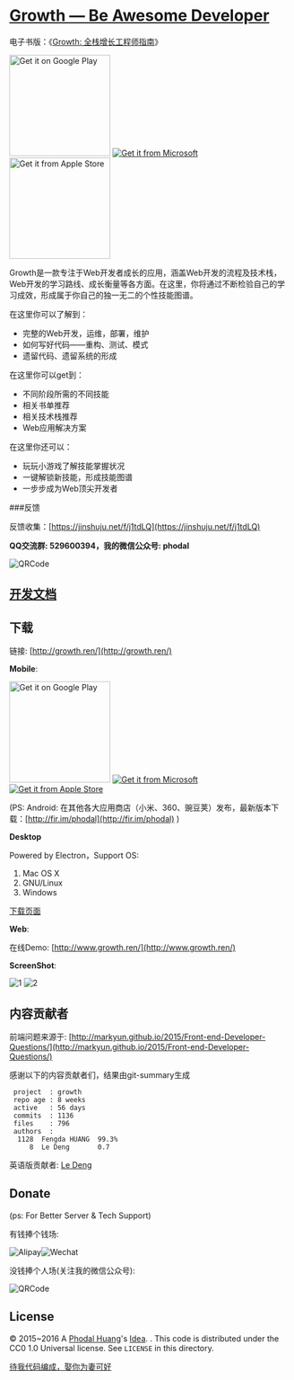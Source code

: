 [Growth — Be Awesome Developer](http://growth.ren/) 
===

电子书版：《[Growth: 全栈增长工程师指南](https://github.com/phodal/growth-ebook)》

<a href="https://play.google.com/store/apps/details?id=ren.growth&utm_source=global_co&utm_medium=prtnr&utm_content=Mar2515&utm_campaign=PartBadge&pcampaignid=MKT-AC-global-none-all-co-pr-py-PartBadges-Oct1515-1"><img alt="Get it on Google Play" src="https://play.google.com/intl/en_us/badges/images/apps/en-play-badge-border.png" width="180"/></a>
<a href="http://windowsphone.com/s?appid=a6022e5d-b101-4d8f-a836-d3bfb6fd73ef"><img src="https://assets.windowsphone.com/8d997df3-5b6e-496c-88b3-e3f40117c8fd/English-get-it-from-MS_InvariantCulture_Default.png" srcset="https://assets.windowsphone.com/0100c7e5-1455-40bc-a351-b77d2801ad5a/English_get-it-from-MS_InvariantCulture_Default.png 2x"  alt="Get it from Microsoft" /></a>
<a href="https://itunes.apple.com/cn/app/growth/id1078807522?l=zh&ls=1&mt=8"><img src="./docs/apple.png" width="180" alt="Get it from Apple Store" /></a>

Growth是一款专注于Web开发者成长的应用，涵盖Web开发的流程及技术栈，Web开发的学习路线、成长衡量等各方面。在这里，你将通过不断检验自己的学习成效，形成属于你自己的独一无二的个性技能图谱。

在这里你可以了解到：

 - 完整的Web开发，运维，部署，维护
 - 如何写好代码——重构、测试、模式
 - 遗留代码、遗留系统的形成

在这里你可以get到：

 - 不同阶段所需的不同技能
 - 相关书单推荐
 - 相关技术栈推荐
 - Web应用解决方案

在这里你还可以：

 - 玩玩小游戏了解技能掌握状况
 - 一键解锁新技能，形成技能图谱 
 - 一步步成为Web顶尖开发者 

###反馈

反馈收集：[https://jinshuju.net/f/j1tdLQ](https://jinshuju.net/f/j1tdLQ)

**QQ交流群: 529600394，我的微信公众号: phodal**

![QRCode](www/img/wechat.jpg)


[开发文档](./docs)
---

下载
---

链接: [http://growth.ren/](http://growth.ren/)

**Mobile**:

<a href="https://play.google.com/store/apps/details?id=ren.growth&utm_source=global_co&utm_medium=prtnr&utm_content=Mar2515&utm_campaign=PartBadge&pcampaignid=MKT-AC-global-none-all-co-pr-py-PartBadges-Oct1515-1"><img alt="Get it on Google Play" src="https://play.google.com/intl/en_us/badges/images/apps/en-play-badge-border.png" width="180"/></a>
<a href="http://windowsphone.com/s?appid=a6022e5d-b101-4d8f-a836-d3bfb6fd73ef"><img src="https://assets.windowsphone.com/8d997df3-5b6e-496c-88b3-e3f40117c8fd/English-get-it-from-MS_InvariantCulture_Default.png" srcset="https://assets.windowsphone.com/0100c7e5-1455-40bc-a351-b77d2801ad5a/English_get-it-from-MS_InvariantCulture_Default.png 2x"  alt="Get it from Microsoft" /></a>
<a href="https://itunes.apple.com/cn/app/growth/id1078807522?l=zh&ls=1&mt=8" width="180"><img src="./docs/apple.png" alt="Get it from Apple Store" /></a>

(PS: Android: 在其他各大应用商店（小米、360、豌豆荚）发布，最新版本下载：[http://fir.im/phodal](http://fir.im/phodal) )

**Desktop**

Powered by Electron，Support OS:

1. Mac OS X
2. GNU/Linux
3. Windows

[下载页面](https://github.com/phodal/growth/releases)

**Web**:

在线Demo: [http://www.growth.ren/](http://www.growth.ren/)

**ScreenShot**:
 
![1](screenshot/1.pic.jpg)
![2](screenshot/2.pic.jpg)

内容贡献者
---

前端问题来源于: [http://markyun.github.io/2015/Front-end-Developer-Questions/](http://markyun.github.io/2015/Front-end-Developer-Questions/)

感谢以下的内容贡献者们，结果由git-summary生成

     project  : growth
     repo age : 8 weeks
     active   : 56 days
     commits  : 1136
     files    : 796
     authors  :
      1128	Fengda HUANG  99.3%
         8	Le Deng       0.7

英语版贡献者:  [Le Deng](https://github.com/raydeng83)

Donate
---

(ps: For Better Server & Tech Support)

有钱捧个钱场:

![Alipay](./docs/alipay.png)![Wechat](./docs/wechat.png)


没钱捧个人场(关注我的微信公众号):

![QRCode](www/img/wechat.jpg)

License
---

© 2015~2016 A [Phodal Huang](https://www.phodal.com)'s [Idea](http://github.com/phodal/ideas). . This code is distributed under the CC0 1.0 Universal license. See `LICENSE` in this directory.

[待我代码编成，娶你为妻可好](http://www.xuntayizhan.com/person/ji-ke-ai-qing-zhi-er-shi-dai-wo-dai-ma-bian-cheng-qu-ni-wei-qi-ke-hao-wan/)
